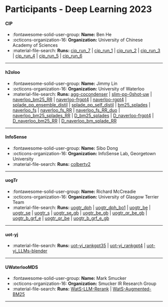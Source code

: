 # Participants - Deep Learning 2023 

#### CIP
 - :fontawesome-solid-user-group: **Name:** Ben He
 - :octicons-organization-16: **Organization:** University of Chinese Academy of Sciences
 - :material-file-search: **Runs:** [cip_run_7](./runs.md#cip_run_7) | [cip_run_1](./runs.md#cip_run_1) | [cip_run_2](./runs.md#cip_run_2) | [cip_run_3](./runs.md#cip_run_3) | [cip_run_4](./runs.md#cip_run_4) | [cip_run_5](./runs.md#cip_run_5) | [cip_run_6](./runs.md#cip_run_6)

---
#### h2oloo
 - :fontawesome-solid-user-group: **Name:** Jimmy Lin
 - :octicons-organization-16: **Organization:** University of Waterloo
 - :material-file-search: **Runs:** [agg-cocondenser](./runs.md#agg-cocondenser) | [slim-pp-0shot-uw](./runs.md#slim-pp-0shot-uw) | [naverloo_bm25_RR](./runs.md#naverloo_bm25_rr) | [naverloo-frgpt4](./runs.md#naverloo-frgpt4) | [naverloo-rgpt4](./runs.md#naverloo-rgpt4) | [splade_pp_ensemble_distil](./runs.md#splade_pp_ensemble_distil) | [splade_pp_self_distil](./runs.md#splade_pp_self_distil) | [bm25_splades](./runs.md#bm25_splades) | [naverloo_fs](./runs.md#naverloo_fs) | [naverloo_fs_RR](./runs.md#naverloo_fs_rr) | [naverloo_fs_RR_duo](./runs.md#naverloo_fs_rr_duo) | [naverloo_bm25_splades_RR](./runs.md#naverloo_bm25_splades_rr) | [D_bm25_splades](./runs.md#d_bm25_splades) | [D_naverloo-frgpt4](./runs.md#d_naverloo-frgpt4) | [D_naverloo_bm25_RR](./runs.md#d_naverloo_bm25_rr) | [D_naverloo_bm_splade_RR](./runs.md#d_naverloo_bm_splade_rr)

---
#### InfoSense
 - :fontawesome-solid-user-group: **Name:** Sibo Dong
 - :octicons-organization-16: **Organization:** InfoSense Lab, Georgetown University
 - :material-file-search: **Runs:** [colbertv2](./runs.md#colbertv2)

---
#### uogTr
 - :fontawesome-solid-user-group: **Name:** Richard McCreadie
 - :octicons-organization-16: **Organization:** University of Glasgow Terrier Team
 - :material-file-search: **Runs:** [uogtr_dph](./runs.md#uogtr_dph) | [uogtr_dph_bo1](./runs.md#uogtr_dph_bo1) | [uogtr_be](./runs.md#uogtr_be) | [uogtr_se](./runs.md#uogtr_se) | [uogtr_s](./runs.md#uogtr_s) | [uogtr_se_gb](./runs.md#uogtr_se_gb) | [uogtr_be_gb](./runs.md#uogtr_be_gb) | [uogtr_qr_be_gb](./runs.md#uogtr_qr_be_gb) | [uogtr_b_grf_e](./runs.md#uogtr_b_grf_e) | [uogtr_qr_be](./runs.md#uogtr_qr_be) | [uogtr_b_grf_e_gb](./runs.md#uogtr_b_grf_e_gb)

---
#### uot-yj
 - :material-file-search: **Runs:** [uot-yj_rankgpt35](./runs.md#uot-yj_rankgpt35) | [uot-yj_rankgpt4](./runs.md#uot-yj_rankgpt4) | [uot-yj_LLMs-blender](./runs.md#uot-yj_llms-blender)

---
#### UWaterlooMDS
 - :fontawesome-solid-user-group: **Name:** Mark Smucker
 - :octicons-organization-16: **Organization:** Smucker IR Research Group
 - :material-file-search: **Runs:** [WatS-LLM-Rerank](./runs.md#wats-llm-rerank) | [WatS-Augmented-BM25](./runs.md#wats-augmented-bm25)

---
